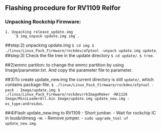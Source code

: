 ## Flashing procedure for RV1109 Relfor

### Unpacking Rockchip Firmware:

	1. Unpacking release_update.img
		`$ img_unpack update.img img`.

##step:2) unpacking update.img
		`$ cd img`.
		`$ ./linux/Linux_Pack_Firmware/rockdev/afptool -unpack update.img update`.
##step:3) Check the file tree in the update directory
		`$ cd update/`.
		`$ tree`.
	
##2)emmc partiton:
	to change the emmc partition by using Image/parameter.txt.
	And copy the parameter file to parameter.

##3)To create update_new.img
	the current directory is still `update/`, which contains package-file.
	`$ ./linux/Linux_Pack_Firmware/rockdev/afptool -pack . Image/update.img`.
	`$ ./linux/Linux_Pack_Firmware/rockdev/rkImageMaker -RK1126 Image/MiniLoaderAll.bin
						Image/update.img update_new.img -os_type:androidos`.

##4)Flash update_new.img to RV1109
	- Short jumber.
	- Wait for rockchip IC in lsusb/dmesg -w.
	- Remove jumper.
	- `sudo upgrade_tool uf update_new.img`.
